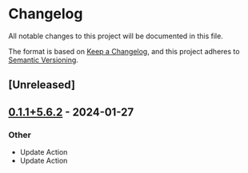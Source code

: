 # Changelog
All notable changes to this project will be documented in this file.

The format is based on [Keep a Changelog](https://keepachangelog.com/en/1.0.0/),
and this project adheres to [Semantic Versioning](https://semver.org/spec/v2.0.0.html).

## [Unreleased]

## [0.1.1+5.6.2](https://github.com/Maroon502/mumps-src/compare/v0.1.0+5.6.2...v0.1.1+5.6.2) - 2024-01-27

### Other
- Update Action
- Update Action
